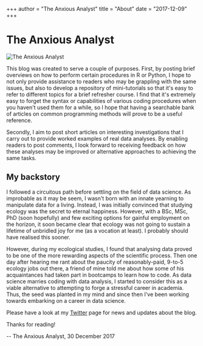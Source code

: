 +++
author = "The Anxious Analyst"
title = "About"
date = "2017-12-09"
+++
# The Anxious Analyst

![The Anxious Analyst](/img/main/IDphotoSmall.jpg) 

This blog was created to serve a couple of purposes. First, by posting brief overviews on how to perform certain procedures in R or Python, I hope to not only provide assistance to readers who may be grappling with the same issues, but also to develop a repository of mini-tutorials so that it's easy to refer to different topics for a brief refresher course. I find that it's extremely easy to forget the syntax or capabilities of various coding procedures when you haven't used them for a while, so I hope that having a searchable bank of articles on common programming methods will prove to be a useful reference.

Secondly, I aim to post short articles on interesting investigations that I carry out to provide worked examples of real data analyses. By enabling readers to post comments, I look forward to receiving feedback on how these analyses may be improved or alternative approaches to achieving the same tasks.

## My backstory

I followed a circuitous path before settling on the field of data science. As improbable as it may be seem, I wasn't born with an innate yearning to manipulate data for a living. Instead, I was initially convinced that studying ecology was the secret to eternal happiness. However, with a BSc, MSc, PhD (soon hopefully) and few exciting options for gainful employment on the horizon, it soon became clear that ecology was not going to sustain a lifetime of unbridled joy for me (as a vocation at least). I probably should have realised this sooner. 

However, during my ecological studies, I found that analysing data proved to be one of the more rewarding aspects of the scientific process. Then one day after hearing me rant about the paucity of reasonably-paid, 9-to-5 ecology jobs out there, a friend of mine told me about how some of his acquaintances had taken part in bootcamps to learn how to code. As data science marries coding with data analysis, I started to consider this as a viable alternative to attempting to forge a stressful career in academia. Thus, the seed was planted in my mind and since then I've been working towards embarking on a career in data science.

Please have a look at my [Twitter](https://twitter.com/AnxiousAnalyst) page for news and updates about the blog.

Thanks for reading!

-- The Anxious Analyst, 30 December 2017